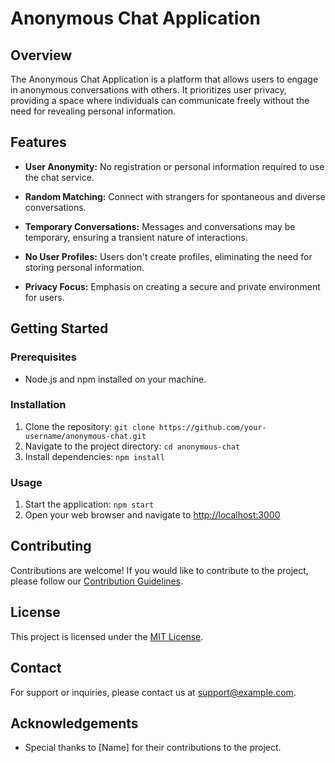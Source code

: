 # Anonymous Chat Application

## Overview

The Anonymous Chat Application is a platform that allows users to engage in anonymous conversations with others. It prioritizes user privacy, providing a space where individuals can communicate freely without the need for revealing personal information.

## Features

- **User Anonymity:** No registration or personal information required to use the chat service.
  
- **Random Matching:** Connect with strangers for spontaneous and diverse conversations.

- **Temporary Conversations:** Messages and conversations may be temporary, ensuring a transient nature of interactions.

- **No User Profiles:** Users don't create profiles, eliminating the need for storing personal information.

- **Privacy Focus:** Emphasis on creating a secure and private environment for users.

## Getting Started

### Prerequisites

- Node.js and npm installed on your machine.

### Installation

1. Clone the repository: `git clone https://github.com/your-username/anonymous-chat.git`
2. Navigate to the project directory: `cd anonymous-chat`
3. Install dependencies: `npm install`

### Usage

1. Start the application: `npm start`
2. Open your web browser and navigate to [http://localhost:3000](http://localhost:3000)

## Contributing

Contributions are welcome! If you would like to contribute to the project, please follow our [Contribution Guidelines](CONTRIBUTING.md).

## License

This project is licensed under the [MIT License](LICENSE).

## Contact

For support or inquiries, please contact us at [support@example.com](mailto:support@example.com).

## Acknowledgements

- Special thanks to [Name] for their contributions to the project.

